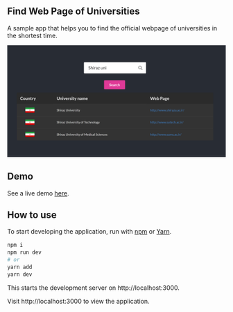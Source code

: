 ## Find Web Page of Universities

A sample app that helps you to find the official webpage of universities in the shortest time.

<p align="center">
  <img alt="screen" src="./assets/images/screen.png"  />
</p>

## Demo

See a live demo [here](https://uni-finder.vercel.app).

## How to use

To start developing the application, run with [npm](https://docs.npmjs.com/cli/init) or [Yarn](https://yarnpkg.com/lang/en/docs/cli/create/).

```bash
npm i
npm run dev
# or
yarn add
yarn dev
```

This starts the development server on http://localhost:3000.

Visit http://localhost:3000 to view the application.
